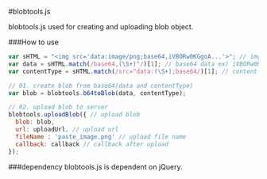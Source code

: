 #blobtools.js

blobtools.js used for creating and uploading blob object.

###How to use

```javascript
var sHTML = "<img src='data:image/png;base64,iVBORw0KGgoA...'>"; // img tag which contains base64 data
var data = sHTML.match(/base64,(\S+)"/)[1]; // base64 data ex) iVBORw0KGgoA...
var contentType = sHTML.match(/src="data:(\S+);base64/)[1]; // content type ex) image/png

// 01. create blob from base64(data and contentType)
var blob = blobtools.b64toBlob(data, contentType);

// 02. upload blob to server
blobtools.uploadBlob({ // upload blob
  blob: blob,
  url: uploadUrl, // upload url
  fileName : 'paste_image.png' // upload file name
  callback: callback // callback after upload
});
```

###dependency
blobtools.js is dependent on jQuery.
